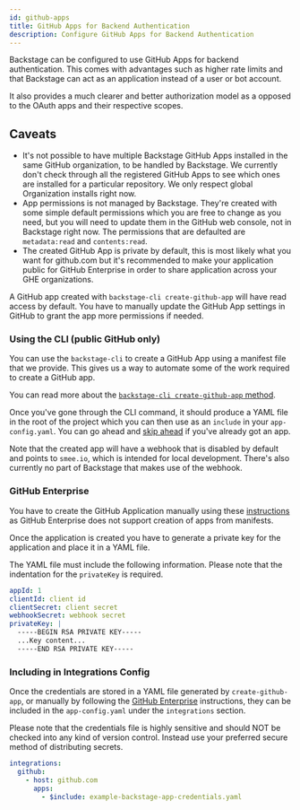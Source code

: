 ```yaml
---
id: github-apps
title: GitHub Apps for Backend Authentication
description: Configure GitHub Apps for Backend Authentication
---
```


Backstage can be configured to use GitHub Apps for backend authentication. This
comes with advantages such as higher rate limits and that Backstage can act as
an application instead of a user or bot account.

It also provides a much clearer and better authorization model as a opposed to
the OAuth apps and their respective scopes.

## Caveats

- It's not possible to have multiple Backstage GitHub Apps installed in the same
  GitHub organization, to be handled by Backstage. We currently don't check
  through all the registered GitHub Apps to see which ones are installed for a
  particular repository. We only respect global Organization installs right now.
- App permissions is not managed by Backstage. They're created with some simple
  default permissions which you are free to change as you need, but you will
  need to update them in the GitHub web console, not in Backstage right now. The
  permissions that are defaulted are `metadata:read` and `contents:read`.
- The created GitHub App is private by default, this is most likely what you
  want for github.com but it's recommended to make your application public for
  GitHub Enterprise in order to share application across your GHE organizations.

A GitHub app created with `backstage-cli create-github-app` will have read
access by default. You have to manually update the GitHub App settings in GitHub
to grant the app more permissions if needed.

### Using the CLI (public GitHub only)

You can use the `backstage-cli` to create a GitHub App using a manifest file
that we provide. This gives us a way to automate some of the work required to
create a GitHub app.

You can read more about the
[`backstage-cli create-github-app` method](../cli/commands.md#create-github-app).

Once you've gone through the CLI command, it should produce a YAML file in the
root of the project which you can then use as an `include` in your
`app-config.yaml`. You can go ahead and
[skip ahead](#including-in-integrations-config) if you've already got an app.

Note that the created app will have a webhook that is disabled by default and
points to `smee.io`, which is intended for local development. There's also
currently no part of Backstage that makes use of the webhook.

### GitHub Enterprise

You have to create the GitHub Application manually using these
[instructions](https://docs.github.com/en/free-pro-team@latest/developers/apps/creating-a-github-app)
as GitHub Enterprise does not support creation of apps from manifests.

Once the application is created you have to generate a private key for the
application and place it in a YAML file.

The YAML file must include the following information. Please note that the
indentation for the `privateKey` is required.

```yaml
appId: 1
clientId: client id
clientSecret: client secret
webhookSecret: webhook secret
privateKey: |
  -----BEGIN RSA PRIVATE KEY-----
  ...Key content...
  -----END RSA PRIVATE KEY-----
```

### Including in Integrations Config

Once the credentials are stored in a YAML file generated by `create-github-app`,
or manually by following the [GitHub Enterprise](#gitHub-enterprise)
instructions, they can be included in the `app-config.yaml` under the
`integrations` section.

Please note that the credentials file is highly sensitive and should NOT be
checked into any kind of version control. Instead use your preferred secure
method of distributing secrets.

```yaml
integrations:
  github:
    - host: github.com
      apps:
        - $include: example-backstage-app-credentials.yaml
```

